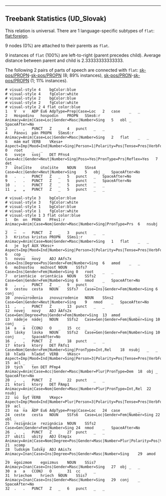 

--------------------------------------------------------------------------------

## Treebank Statistics (UD_Slovak)

This relation is universal.
There are 1 language-specific subtypes of `flat`: [flat:foreign]().

9 nodes (0%) are attached to their parents as `flat`.

9 instances of `flat` (100%) are left-to-right (parent precedes child).
Average distance between parent and child is 2.33333333333333.

The following 2 pairs of parts of speech are connected with `flat`: [sk-pos/PROPN]()-[sk-pos/PROPN]() (8; 89% instances), [sk-pos/PRON]()-[sk-pos/PROPN]() (1; 11% instances).


~~~ conllu
# visual-style 4	bgColor:blue
# visual-style 4	fgColor:white
# visual-style 2	bgColor:blue
# visual-style 2	fgColor:white
# visual-style 2 4 flat	color:blue
1	V	v	ADP	Eu6	AdpType=Prep|Case=Loc	2	case	_	_
2	Hospodinu	hospodin	PROPN	SSms6:r	Animacy=Anim|Case=Loc|Gender=Masc|Number=Sing	5	obl	_	SpaceAfter=No
3	,	,	PUNCT	Z	_	4	punct	_	_
4	Pánovi	pán	PROPN	SSms6:r	Animacy=Anim|Case=Loc|Gender=Masc|Number=Sing	2	flat	_	_
5	mám	mať	VERB	VKesa+	Aspect=Imp|Mood=Ind|Number=Sing|Person=1|Polarity=Pos|Tense=Pres|VerbForm=Fin	0	root	_	_
6	svoje	svoj	DET	PFns4	Case=Acc|Gender=Neut|Number=Sing|Poss=Yes|PronType=Prs|Reflex=Yes	7	det	_	_
7	útočište	útočište	NOUN	SSns4	Case=Acc|Gender=Neut|Number=Sing	5	obj	_	SpaceAfter=No
8	.	.	PUNCT	Z	_	5	punct	_	SpaceAfter=No
9	.	.	PUNCT	Z	_	5	punct	_	SpaceAfter=No
10	.	.	PUNCT	Z	_	5	punct	_	_
11	„	„	PUNCT	Z	_	5	punct	_	_

~~~


~~~ conllu
# visual-style 3	bgColor:blue
# visual-style 3	fgColor:white
# visual-style 1	bgColor:blue
# visual-style 1	fgColor:white
# visual-style 1 3 flat	color:blue
1	On	on	PRON	PFms1:r	Animacy=Anim|Case=Nom|Gender=Masc|Number=Sing|PronType=Prs	6	nsubj	_	_
2	–	–	PUNCT	Z	_	3	punct	_	_
3	Kristus	kristus	PROPN	SSms1:r	Animacy=Anim|Case=Nom|Gender=Masc|Number=Sing	1	flat	_	_
4	je	byť	AUX	VKesc+	Aspect=Imp|Mood=Ind|Number=Sing|Person=3|Polarity=Pos|Tense=Pres|VerbForm=Fin	6	cop	_	_
5	novou	nový	ADJ	AAfs7x	Case=Ins|Degree=Pos|Gender=Fem|Number=Sing	6	amod	_	_
6	možnosťou	možnosť	NOUN	SSfs7	Case=Ins|Gender=Fem|Number=Sing	0	root	_	_
7	orientácie	orientácia	NOUN	SSfs2	Case=Gen|Gender=Fem|Number=Sing	6	nmod	_	SpaceAfter=No
8	,	,	PUNCT	Z	_	9	punct	_	_
9	cestou	cesta	NOUN	SSfs7	Case=Ins|Gender=Fem|Number=Sing	6	conj	_	_
10	znovuzrodenia	znovuzrodenie	NOUN	SSns2	Case=Gen|Gender=Neut|Number=Sing	9	nmod	_	SpaceAfter=No
11	,	,	PUNCT	Z	_	13	punct	_	_
12	novej	nový	ADJ	AAfs2x	Case=Gen|Degree=Pos|Gender=Fem|Number=Sing	13	amod	_	_
13	nádeje	nádej	NOUN	SSfs2	Case=Gen|Gender=Fem|Number=Sing	10	conj	_	_
14	a	a	CCONJ	O	_	15	cc	_	_
15	lásky	láska	NOUN	SSfs2	Case=Gen|Gender=Fem|Number=Sing	10	conj	_	SpaceAfter=No
16	,	,	PUNCT	Z	_	18	punct	_	_
17	ktorá	ktorý	DET	PAfs1	Case=Nom|Gender=Fem|Number=Sing|PronType=Int,Rel	18	nsubj	_	_
18	hľadá	hľadať	VERB	VKesc+	Aspect=Imp|Mood=Ind|Number=Sing|Person=3|Polarity=Pos|Tense=Pres|VerbForm=Fin	15	acl	_	_
19	tých	ten	DET	PFmp4	Animacy=Anim|Case=Acc|Gender=Masc|Number=Plur|PronType=Dem	18	obj	_	SpaceAfter=No
20	,	,	PUNCT	Z	_	22	punct	_	_
21	ktorí	ktorý	DET	PAmp1	Animacy=Anim|Case=Nom|Gender=Masc|Number=Plur|PronType=Int,Rel	22	nsubj	_	_
22	sú	byť	VERB	VKepc+	Aspect=Imp|Mood=Ind|Number=Plur|Person=3|Polarity=Pos|Tense=Pres|VerbForm=Fin	19	acl	_	_
23	na	na	ADP	Eu6	AdpType=Prep|Case=Loc	24	case	_	_
24	ceste	cesta	NOUN	SSfs6	Case=Loc|Gender=Fem|Number=Sing	22	obl	_	_
25	rezignácie	rezignácia	NOUN	SSfs2	Case=Gen|Gender=Fem|Number=Sing	24	nmod	_	SpaceAfter=No
26	,	,	PUNCT	Z	_	27	punct	_	_
27	ubití	ubitý	ADJ	Gtmp1x	Animacy=Anim|Case=Nom|Degree=Pos|Gender=Masc|Number=Plur|Polarity=Pos|VerbForm=Part|Voice=Pass	21	xcomp	_	_
28	ľudským	ľudský	ADJ	AAis7x	Animacy=Inan|Case=Ins|Degree=Pos|Gender=Masc|Number=Sing	29	amod	_	_
29	egoizmom	egoizmus	NOUN	SSis7	Animacy=Inan|Case=Ins|Gender=Masc|Number=Sing	27	obj	_	_
30	a	a	CCONJ	O	_	31	cc	_	_
31	hriechom	hriech	NOUN	SSis7	Animacy=Inan|Case=Ins|Gender=Masc|Number=Sing	29	conj	_	SpaceAfter=No
32	.	.	PUNCT	Z	_	6	punct	_	_

~~~


